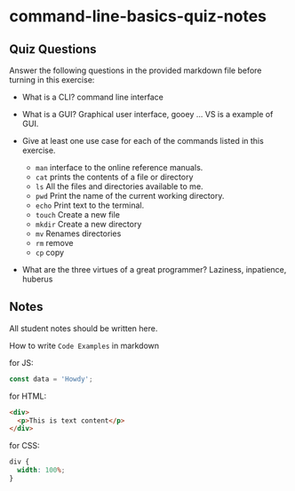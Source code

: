 # command-line-basics-quiz-notes

## Quiz Questions

Answer the following questions in the provided markdown file before turning in this exercise:

- What is a CLI?
  command line interface
- What is a GUI?
  Graphical user interface, gooey ... VS is a example of GUI.
- Give at least one use case for each of the commands listed in this exercise.

  - `man`
    interface to the online reference manuals.
  - `cat`
    prints the contents of a file or directory
  - `ls`
    All the files and directories available to me.
  - `pwd`
    Print the name of the current working directory.
  - `echo`
    Print text to the terminal.
  - `touch`
    Create a new file
  - `mkdir`
    Create a new directory
  - `mv`
    Renames directories
  - `rm`
    remove
  - `cp`
    copy

- What are the three virtues of a great programmer?
  Laziness, inpatience, huberus

## Notes

All student notes should be written here.

How to write `Code Examples` in markdown

for JS:

```javascript
const data = 'Howdy';
```

for HTML:

```html
<div>
  <p>This is text content</p>
</div>
```

for CSS:

```css
div {
  width: 100%;
}
```
